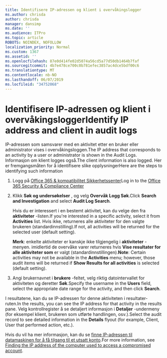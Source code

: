 ```yaml
---
title: Identifisere IP-adressen og klient i overvåkingslogger
ms.author: chrisda
author: chrisda
manager: dansimp
ms.date: ''
ms.audience: ITPro
ms.topic: article
ROBOTS: NOINDEX, NOFOLLOW
localization_priority: Normal
ms.custom: 1367
ms.assetid: ''
ms.openlocfilehash: 87e0d414fe02d5074a56cd5a77d50db1464b7faf
ms.sourcegitcommit: 4b7e478ce700c0b781efec3857ac4dce5bdf00c6
ms.translationtype: MT
ms.contentlocale: nb-NO
ms.lasthandoff: 06/07/2019
ms.locfileid: "34752068"
---
```

# <a name="identify-ip-address-and-client-in-audit-logs"></a><span data-ttu-id="5ed83-102">Identifisere IP-adressen og klient i overvåkingslogger</span><span class="sxs-lookup"><span data-stu-id="5ed83-102">Identify IP address and client in audit logs</span></span>

<span data-ttu-id="5ed83-103">IP-adressen som samsvarer med en aktivitet etter en bruker eller administrator vises i overvåkingsloggen.</span><span class="sxs-lookup"><span data-stu-id="5ed83-103">The IP address that corresponds to an activity by a user or administrator is shown in the Audit Logs.</span></span> <span data-ttu-id="5ed83-104">Informasjon om klient logges også.</span><span class="sxs-lookup"><span data-stu-id="5ed83-104">The client information is also logged.</span></span> <span data-ttu-id="5ed83-105">Her er fremgangsmåten for å identifisere slike opplysninger</span><span class="sxs-lookup"><span data-stu-id="5ed83-105">Here are the steps to identifying such information</span></span>

1. <span data-ttu-id="5ed83-106">Logg på [Office 365 & kompatibilitet Sikkerhetssenter](https://protection.office.com/)</span><span class="sxs-lookup"><span data-stu-id="5ed83-106">Log in to the [Office 365 Security & Compliance Center](https://protection.office.com/)</span></span>

2. <span data-ttu-id="5ed83-107">Klikk **Søk og undersøkelser** , og velg **Overvåk Logg Søk**.</span><span class="sxs-lookup"><span data-stu-id="5ed83-107">Click **Search and Investigation** and select **Audit Log Search**.</span></span>

   <span data-ttu-id="5ed83-108">Hvis du er interessert i en bestemt aktivitet, kan du velge den fra **aktiviteter** -listen.</span><span class="sxs-lookup"><span data-stu-id="5ed83-108">If you're interested in a specific activity, select it from **Activities** list.</span></span> <span data-ttu-id="5ed83-109">Hvis ikke, returneres alle aktiviteter for den valgte brukeren (standardinnstilling).</span><span class="sxs-lookup"><span data-stu-id="5ed83-109">If not, all activities will be returned for the selected user (default setting).</span></span>

   <span data-ttu-id="5ed83-110">**Merk**: enkelte aktiviteter er kanskje ikke tilgjengelig i **aktiviteter** -menyen. imidlertid de overvåke varer returneres hvis **Vise resultater for alle aktiviteter som** er valgt (standardinnstillingen).</span><span class="sxs-lookup"><span data-stu-id="5ed83-110">**Note**: Certain activities may not be available in the **Activities** menu; however, those audit items will be returned if **Show Results for all activities** is selected (default setting).</span></span>

3. <span data-ttu-id="5ed83-111">Angi brukernavnet i **brukere** -feltet, velg riktig datointervallet for aktiviteten og deretter **Søk**.</span><span class="sxs-lookup"><span data-stu-id="5ed83-111">Specify the username in the **Users** field, select the appropriate date range for the activity, and then click **Search**.</span></span>

<span data-ttu-id="5ed83-112">I resultatene, kan du se IP-adressen for denne aktiviteten i resultater-ruten.</span><span class="sxs-lookup"><span data-stu-id="5ed83-112">In the results, you can see the IP address for that activity in the results pane.</span></span> <span data-ttu-id="5ed83-113">Velg kontrollregister å se detaljert informasjon i **Detaljer** -undermeny (for eksempel klient, brukeren som utførte handlingen, osv.).</span><span class="sxs-lookup"><span data-stu-id="5ed83-113">Select the audit record to see detailed information in the **Details** flyout (for example, Client, User that performed action, etc.).</span></span>

<span data-ttu-id="5ed83-114">Hvis du vil ha mer informasjon, kan du se [finne IP-adressen til datamaskinen for å få tilgang til et utsatt konto](https://docs.microsoft.com/office365/securitycompliance/auditing-troubleshooting-scenarios#finding-the-ip-address-of-the-computer-used-to-access-a-compromised-account).</span><span class="sxs-lookup"><span data-stu-id="5ed83-114">For more information, see [Finding the IP address of the computer used to access a compromised account](https://docs.microsoft.com/office365/securitycompliance/auditing-troubleshooting-scenarios#finding-the-ip-address-of-the-computer-used-to-access-a-compromised-account).</span></span>
